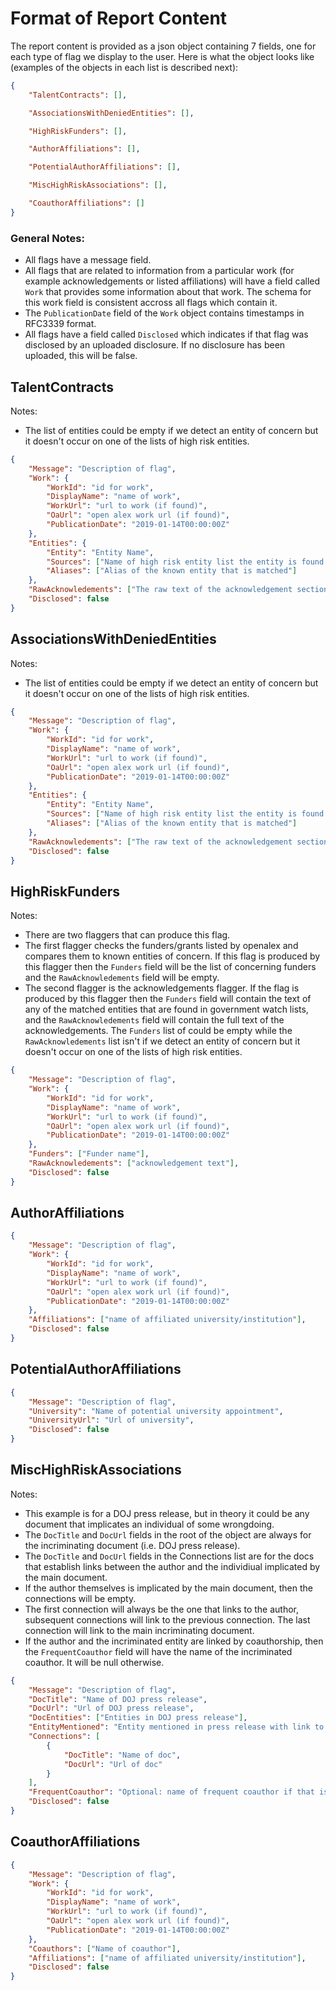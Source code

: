 # Format of Report Content

The report content is provided as a json object containing 7 fields, one for each type of 
flag we display to the user. Here is what the object looks like (examples of the objects in each list is described next): 
```json
{
    "TalentContracts": [],

    "AssociationsWithDeniedEntities": [],

    "HighRiskFunders": [],

    "AuthorAffiliations": [],

    "PotentialAuthorAffiliations": [],

    "MiscHighRiskAssociations": [],

    "CoauthorAffiliations": []
}
```

### General Notes: 
- All flags have a message field.
- All flags that are related to information from a particular work (for example acknowledgements or listed affiliations) will have a field called `Work` that provides some information about that work. The schema for this work field is consistent accross all flags which contain it. 
- The `PublicationDate` field of the `Work` object contains timestamps in RFC3339 format.
- All flags have a field called `Disclosed` which indicates if that flag was disclosed by an uploaded disclosure. If no disclosure has been uploaded, this will be false.

## TalentContracts
Notes: 
- The list of entities could be empty if we detect an entity of concern but it doesn't occur on one of the lists of high risk entities.
```json
{
    "Message": "Description of flag",
    "Work": {
        "WorkId": "id for work",
        "DisplayName": "name of work",
        "WorkUrl": "url to work (if found)",
        "OaUrl": "open alex work url (if found)",
        "PublicationDate": "2019-01-14T00:00:00Z"
    },
    "Entities": {
        "Entity": "Entity Name",
        "Sources": ["Name of high risk entity list the entity is found on"],
        "Aliases": ["Alias of the known entity that is matched"]
    },
    "RawAcknowledements": ["The raw text of the acknowledgement section of the work"],
    "Disclosed": false
}
```

## AssociationsWithDeniedEntities
Notes: 
- The list of entities could be empty if we detect an entity of concern but it doesn't occur on one of the lists of high risk entities. 
```json
{
    "Message": "Description of flag",
    "Work": {
        "WorkId": "id for work",
        "DisplayName": "name of work",
        "WorkUrl": "url to work (if found)",
        "OaUrl": "open alex work url (if found)",
        "PublicationDate": "2019-01-14T00:00:00Z"
    },
    "Entities": {
        "Entity": "Entity Name",
        "Sources": ["Name of high risk entity list the entity is found on"],
        "Aliases": ["Alias of the known entity that is matched"]
    },
    "RawAcknowledements": ["The raw text of the acknowledgement section of the work"],
    "Disclosed": false
}
```

## HighRiskFunders
Notes:
- There are two flaggers that can produce this flag.
- The first flagger checks the funders/grants listed by openalex and compares them to known entities of concern. If this flag is produced by this flagger then the `Funders` field will be the list of concerning funders and the `RawAcknowledements` field will be empty. 
- The second flagger is the acknowledgements flagger. If the flag is produced by this flagger then the `Funders` field will contain the text of any of the matched entities that are found in government watch lists, and the `RawAcknowledements` field will contain the full text of the acknowledgements. The `Funders` list of could be empty while the `RawAcknowledements` list isn't if we detect an entity of concern but it doesn't occur on one of the lists of high risk entities. 
```json
{
    "Message": "Description of flag",
    "Work": {
        "WorkId": "id for work",
        "DisplayName": "name of work",
        "WorkUrl": "url to work (if found)",
        "OaUrl": "open alex work url (if found)",
        "PublicationDate": "2019-01-14T00:00:00Z"
    },
    "Funders": ["Funder name"],
    "RawAcknowledements": ["acknowledgement text"],
    "Disclosed": false
}
```

## AuthorAffiliations
```json
{
    "Message": "Description of flag",
    "Work": {
        "WorkId": "id for work",
        "DisplayName": "name of work",
        "WorkUrl": "url to work (if found)",
        "OaUrl": "open alex work url (if found)",
        "PublicationDate": "2019-01-14T00:00:00Z"
    },
    "Affiliations": ["name of affiliated university/institution"],
    "Disclosed": false
}
```

## PotentialAuthorAffiliations
```json
{
    "Message": "Description of flag",
    "University": "Name of potential university appointment",
    "UniversityUrl": "Url of university",
    "Disclosed": false
}
```

## MiscHighRiskAssociations
Notes: 
- This example is for a DOJ press release, but in theory it could be any document that implicates an individual of some wrongdoing.
- The `DocTitle` and `DocUrl` fields in the root of the object are always for the incriminating document (i.e. DOJ press release).
- The `DocTitle` and `DocUrl` fields in the Connections list are for the docs that establish links between the author and the individiual implicated by the main document.
- If the author themselves is implicated by the main document, then the connections will be empty. 
- The first connection will always be the one that links to the author, subsequent connections will link to the previous connection. The last connection will link to the main incriminating document.
- If the author and the incriminated entity are linked by coauthorship, then the `FrequentCoauthor` field will have the name of the incriminated coauthor. It will be null otherwise.
```json
{
    "Message": "Description of flag",
    "DocTitle": "Name of DOJ press release",
    "DocUrl": "Url of DOJ press release",
    "DocEntities": ["Entities in DOJ press release"],
    "EntityMentioned": "Entity mentioned in press release with link to author",
    "Connections": [
        {
            "DocTitle": "Name of doc",
            "DocUrl": "Url of doc"
        }
    ],
    "FrequentCoauthor": "Optional: name of frequent coauthor if that is the link",
    "Disclosed": false
}
```

## CoauthorAffiliations
```json
{
    "Message": "Description of flag",
    "Work": {
        "WorkId": "id for work",
        "DisplayName": "name of work",
        "WorkUrl": "url to work (if found)",
        "OaUrl": "open alex work url (if found)",
        "PublicationDate": "2019-01-14T00:00:00Z"
    },
    "Coauthors": ["Name of coauthor"],
    "Affiliations": ["name of affiliated university/institution"],
    "Disclosed": false
}
```